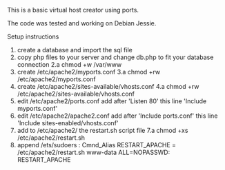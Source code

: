 This is a basic virtual host creator using ports. 

The code was tested and working on Debian Jessie.

Setup instructions

1. create a database and import the sql file
2. copy php files to your server and change db.php to fit your database connection
2.a chmod +w /var/www
3. create /etc/apache2/myports.conf
3.a chmod +rw /etc/apache2/myports.conf
4. create /etc/apache2/sites-available/vhosts.conf
4.a chmod +rw /etc/apache2/sites-available/vhosts.conf
5. edit /etc/apache2/ports.conf	add after 'Listen 80' this line 'Include myports.conf'
6. edit /etc/apache2/apache2.conf add after 'Include ports.conf' this line 'Include sites-enabled/vhosts.conf'
7. add to /etc/apache2/ the restart.sh script file
7.a chmod +xs /etc/apache2/restart.sh
8. append /ets/sudoers : 
	Cmnd_Alias      RESTART_APACHE = /etc/apache2/restart.sh
	www-data ALL=NOPASSWD: RESTART_APACHE


